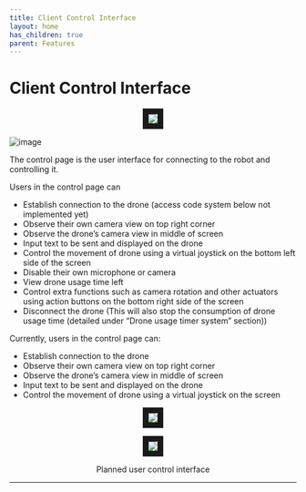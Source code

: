 ```yaml
---
title: Client Control Interface
layout: home
has_children: true
parent: Features
---
```

# Client Control Interface

<p align="center">
<img src="https://github.com/LeeZeHao/Kiki_Delivery_Docs/assets/46279960/3fbd7993-ba8d-474f-8040-68dbf090e067" border="10"/>  
</p>

![image](https://github.com/user-attachments/assets/c0567c48-b978-433a-891f-3733b2b6869c)


The control page is the user interface for connecting to the robot and controlling it.  
  
Users in the control page can  
- Establish connection to the drone (access code system below not implemented yet)  
- Observe their own camera view on top right corner  
- Observe the drone’s camera view in middle of screen  
- Input text to be sent and displayed on the drone  
- Control the movement of drone using a virtual joystick on the bottom left side of the screen  
- Disable their own microphone or camera  
- View drone usage time left  
- Control extra functions such as camera rotation and other actuators using action buttons on the bottom right side of the screen  
- Disconnect the drone (This will also stop the consumption of drone usage time (detailed under “Drone usage timer system” section))
  
Currently, users in the control page can:  
- Establish connection to the drone  
- Observe their own camera view on top right corner  
- Observe the drone’s camera view in middle of screen  
- Input text to be sent and displayed on the drone  
- Control the movement of drone using a virtual joystick on the screen  



<p align="center">
<img src="https://github.com/LeeZeHao/Kiki_Delivery_Docs/assets/46279960/3fbd7993-ba8d-474f-8040-68dbf090e067" border="10"/>  
</p>
<p align="center">
<img src="https://github.com/LeeZeHao/Kiki_Delivery_Docs/assets/46279960/a92f2147-a370-44fb-9a36-0312cb745211" border="10"/>  
</p>
<p align="center">
Planned user control interface
</p>


----

[Just the Docs]: https://just-the-docs.github.io/just-the-docs/
[GitHub Pages]: https://docs.github.com/en/pages
[README]: https://github.com/just-the-docs/just-the-docs-template/blob/main/README.md
[Jekyll]: https://jekyllrb.com
[GitHub Pages / Actions workflow]: https://github.blog/changelog/2022-07-27-github-pages-custom-github-actions-workflows-beta/
[use this template]: https://github.com/just-the-docs/just-the-docs-template/generate
